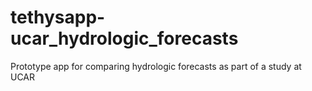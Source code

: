 # tethysapp-ucar_hydrologic_forecasts
Prototype app for comparing hydrologic forecasts as part of a study at UCAR
